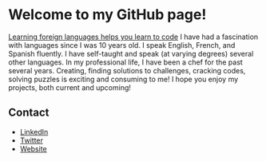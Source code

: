 # Welcome to my GitHub page!
[Learning foreign languages helps you learn to code](https://www.freecodecamp.org/news/how-learning-a-foreign-language-helps-you-learn-to-code-937e20b351f6/)
I have had a fascination with languages since I was 10 years old. I speak English, French, and Spanish fluently. I have self-taught and speak (at varying degrees) several other languages. 
In my professional life, I have been a chef for the past several years. Creating, finding solutions to challenges, cracking codes, solving puzzles is exciting and consuming to me!
I hope you enjoy my projects, both current and upcoming!

## Contact
* [LinkedIn](https://www.linkedin.com/in/steven-novak-422a2390/)
* [Twitter](https://twitter.com/srnovak13)
* [Website](https://srnovak13.github.io/)
